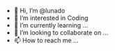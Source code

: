 - 👋 Hi, I’m @lunado
- 👀 I’m interested in Coding
- 🌱 I’m currently learning ...
- 💞️ I’m looking to collaborate on ...
- 📫 How to reach me ...

<!---
lunado/lunado is a ✨ special ✨ repository because its `README.md` (this file) appears on your GitHub profile.
You can click the Preview link to take a look at your changes.
--->
